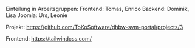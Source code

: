 Einteilung in Arbeitsgruppen:
Frontend: Tomas, Enrico
Backend: Dominik, Lisa
Joomla: Urs, Leonie

Projekt:
https://github.com/ToKoSoftware/dhbw-svm-portal/projects/3

Frontend:
https://tailwindcss.com/
